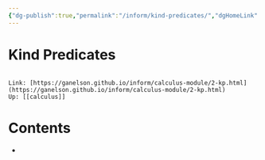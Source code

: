 ```yaml
---
{"dg-publish":true,"permalink":"/inform/kind-predicates/","dgHomeLink":true,"dgPassFrontmatter":false}
---
```


# Kind Predicates
```ad-info

Link: [https://ganelson.github.io/inform/calculus-module/2-kp.html](https://ganelson.github.io/inform/calculus-module/2-kp.html)
Up: [[calculus]]
```

# Contents
- 
